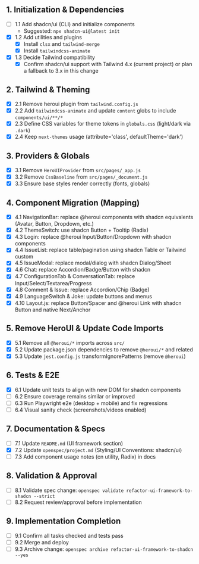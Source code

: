## 1. Initialization & Dependencies
- [ ] 1.1 Add shadcn/ui (CLI) and initialize components
  - Suggested: `npx shadcn-ui@latest init`
- [x] 1.2 Add utilities and plugins
  - [x] Install `clsx` and `tailwind-merge`
  - [x] Install `tailwindcss-animate`
- [x] 1.3 Decide Tailwind compatibility
  - [x] Confirm shadcn/ui support with Tailwind 4.x (current project) or plan a fallback to 3.x in this change

## 2. Tailwind & Theming
- [x] 2.1 Remove heroui plugin from `tailwind.config.js`
- [x] 2.2 Add `tailwindcss-animate` and update `content` globs to include `components/ui/**/*`
- [x] 2.3 Define CSS variables for theme tokens in `globals.css` (light/dark via `.dark`)
- [x] 2.4 Keep `next-themes` usage (attribute='class', defaultTheme='dark')

## 3. Providers & Globals
- [x] 3.1 Remove `HeroUIProvider` from `src/pages/_app.js`
- [x] 3.2 Remove `CssBaseline` from `src/pages/_document.js`
- [x] 3.3 Ensure base styles render correctly (fonts, globals)

## 4. Component Migration (Mapping)
- [x] 4.1 NavigationBar: replace @heroui components with shadcn equivalents (Avatar, Button, Dropdown, etc.)
- [x] 4.2 ThemeSwitch: use shadcn Button + Tooltip (Radix)
- [x] 4.3 Login: replace @heroui Input/Button/Dropdown with shadcn components
- [x] 4.4 IssueList: replace table/pagination using shadcn Table or Tailwind custom
- [x] 4.5 IssueModal: replace modal/dialog with shadcn Dialog/Sheet
- [x] 4.6 Chat: replace Accordion/Badge/Button with shadcn
- [x] 4.7 ConfigurationTab & ConversationTab: replace Input/Select/Textarea/Progress
- [x] 4.8 Comment & Issue: replace Accordion/Chip (Badge)
- [x] 4.9 LanguageSwitch & Joke: update buttons and menus
- [x] 4.10 Layout.js: replace Button/Spacer and @heroui Link with shadcn Button and native Next/Anchor

## 5. Remove HeroUI & Update Code Imports
- [x] 5.1 Remove all `@heroui/*` imports across `src/`
- [x] 5.2 Update package.json dependencies to remove `@heroui/*` and related
- [x] 5.3 Update `jest.config.js` transformIgnorePatterns (remove `@heroui`)

## 6. Tests & E2E
- [x] 6.1 Update unit tests to align with new DOM for shadcn components
- [ ] 6.2 Ensure coverage remains similar or improved
- [ ] 6.3 Run Playwright e2e (desktop + mobile) and fix regressions
- [ ] 6.4 Visual sanity check (screenshots/videos enabled)

## 7. Documentation & Specs
- [ ] 7.1 Update `README.md` (UI framework section)
- [x] 7.2 Update `openspec/project.md` (Styling/UI Conventions: shadcn/ui)
- [ ] 7.3 Add component usage notes (cn utility, Radix) in docs

## 8. Validation & Approval
- [ ] 8.1 Validate spec change: `openspec validate refactor-ui-framework-to-shadcn --strict`
- [ ] 8.2 Request review/approval before implementation

## 9. Implementation Completion
- [ ] 9.1 Confirm all tasks checked and tests pass
- [ ] 9.2 Merge and deploy
- [ ] 9.3 Archive change: `openspec archive refactor-ui-framework-to-shadcn --yes`